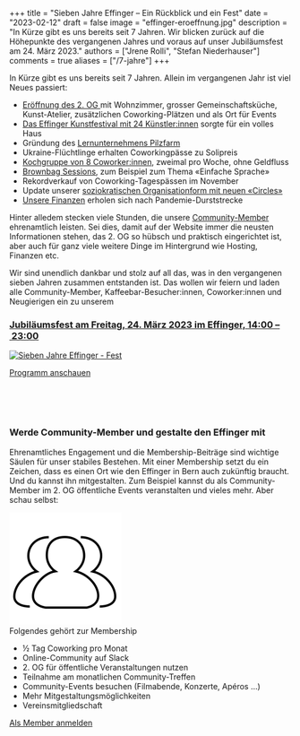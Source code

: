+++
title = "Sieben Jahre Effinger – Ein Rückblick und ein Fest"
date = "2023-02-12"
draft = false
image = "effinger-eroeffnung.jpg"
description = "In Kürze gibt es uns bereits seit 7 Jahren. Wir blicken zurück auf die Höhepunkte des vergangenen Jahres und voraus auf unser Jubiläumsfest am 24. März 2023."
authors = ["Jrene Rolli", "Stefan Niederhauser"]
comments = true
aliases = ["/7-jahre"]
+++

In Kürze gibt es uns bereits seit 7 Jahren. Allein im vergangenen Jahr ist viel Neues passiert:

* [Eröffnung des 2. OG ](/blog/teamplaetze/)mit Wohnzimmer, grosser Gemeinschaftsküche, Kunst-Atelier, zusätzlichen Coworking-Plätzen und als Ort für Events
* [Das Effinger Kunstfestival mit 24 Künstler:innen](/blog/effinger-kunstfestival/) sorgte für ein volles Haus
* Gründung des [Lernunternehmens Pilzfarm](http://pilzfarm.be)
* Ukraine-Flüchtlinge erhalten Coworkingpässe zu Solipreis
* [Kochgruppe von 8 Coworker:innen](https://www.linkedin.com/posts/herrbuerli_experiment-bedarfswirtschaft-activity-6960838902668533760-z8LL/), zweimal pro Woche, ohne Geldfluss
* [Brownbag Sessions](http://brownbag.effinger.ch), zum Beispiel zum Thema «Einfache Sprache» 
* Rekordverkauf von Coworking-Tagespässen im November
* Update unserer [soziokratischen Organisationform mit neuen «Circles»](/circles/)
* [Unsere Finanzen](/finanzen/) erholen sich nach Pandemie-Durststrecke

Hinter alledem stecken viele Stunden, die unsere [Community-Member](/community) ehrenamtlich leisten. Sei dies, damit auf der Website immer die neusten Informationen stehen, das 2. OG so hübsch und praktisch eingerichtet ist, aber auch für ganz viele weitere Dinge im Hintergrund wie Hosting, Finanzen etc.

Wir sind unendlich dankbar und stolz auf all das, was in den vergangenen sieben Jahren zusammen entstanden ist. Das wollen wir feiern und laden alle Community-Member, Kaffeebar-Besucher:innen, Coworker:innen und Neugierigen ein zu unserem 


### **[Jubiläumsfest am Freitag, 24. März 2023 im Effinger, 14:00 – 23:00](/fest)**

[![Sieben Jahre Effinger - Fest](effinger-eroeffnung.jpg)](/fest)

<a href="/fest" class="btn btn-mod btn-round  btn-small">Programm anschauen <i class="fa fa-angle-right"></i></a>

<br/><br/><br/> 

### Werde Community-Member und gestalte den Effinger mit

Ehrenamtliches Engagement und die Membership-Beiträge sind wichtige Säulen für unser stabiles Bestehen. Mit einer Membership setzt du ein Zeichen, dass es einen Ort wie den Effinger in Bern auch zukünftig braucht. Und du kannst ihn mitgestalten. Zum Beispiel kannst du als Community-Member im 2. OG öffentliche Events veranstalten und vieles mehr. Aber schau selbst:

<div class="row multi-columns-row">
  <div class="col-xs-12 col-sm-6">
    <div class="pricing-item">
      <div class="pricing-item-inner">
        <div class="pricing-wrap">
          <div class="pricing-icon">
            <img src="../../community/community.svg" alt="">
          </div>
          <div class="pricing-title">
            Folgendes gehört zur Membership
          </div>
          <ul class="sf-list pr-list">
            <li>&frac12; Tag Coworking pro Monat</li>
            <li>Online-Community auf Slack</li>
            <li>2. OG für öffentliche Veranstaltungen nutzen</li>
            <li>Teilnahme am monatlichen Community-Treffen</li>
            <li>Community-Events besuchen (Filmabende, Konzerte, Apéros …)</li>
            <li>Mehr Mitgestaltungsmöglichkeiten</li>
            <li>Vereinsmitgliedschaft</li>
          </ul>
          <a href="/community/member-werden/" class="btn btn-mod btn-round btn-small">Als Member anmelden <i class="fa fa-angle-right"></i></a>
        </div>
      </div>
    </div>
  </div>
</div>